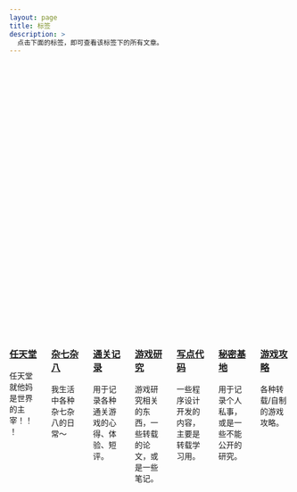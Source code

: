 ```yaml
---
layout: page
title: 标签
description: >
  点击下面的标签，即可查看该标签下的所有文章。
---
```


<div class="columns columns-break">

 <div class="column column-1-2">
  <article class="project-card"> 
   <a href="/blog/nintendo/" class="no-hover no-print-link flip-project" tabindex="-1">
    <div class="project-card-img aspect-ratio sixteen-nine"> 
     <img src="https://benbenzi.games/assets/img/tags/nintendo.jpg" alt="任天堂" width="864" height="486" loading="lazy" style="opacity: 0;" />
    </div></a>
   <h3 class="project-card-title flip-project-title"> <a href="/blog/nintendo/" class="flip-title">任天堂</a></h3>
   <p class="project-card-text fine" property="disambiguatingDescription"> 任天堂就他妈是世界的主宰！！！</p>
  </article>
 </div>

 <div class="column column-1-2">
  <article class="project-card"> 
   <a href="/blog/daily/" class="no-hover no-print-link flip-project" tabindex="-1">
    <div class="project-card-img aspect-ratio sixteen-nine"> 
     <img src="https://benbenzi.games/assets/img/tags/daily.jpg" alt="杂七杂八" width="864" height="486" loading="lazy" style="opacity: 0;" />
    </div></a>
   <h3 class="project-card-title flip-project-title"> <a href="/blog/daily/" class="flip-title">杂七杂八</a></h3>
   <p class="project-card-text fine" property="disambiguatingDescription"> 我生活中各种杂七杂八的日常～</p>
  </article>
 </div>

 <div class="column column-1-2">
  <article class="project-card"> 
   <a href="/blog/gameing-life/" class="no-hover no-print-link flip-project" tabindex="-1">
    <div class="project-card-img aspect-ratio sixteen-nine"> 
     <img src="https://benbenzi.games/assets/img/tags/gameing-life.jpg" alt="通关记录" width="864" height="486" loading="lazy" style="opacity: 0;" />
    </div></a>
   <h3 class="project-card-title flip-project-title"> <a href="/blog/gameing-life/" class="flip-title">通关记录</a></h3>
   <p class="project-card-text fine" property="disambiguatingDescription"> 用于记录各种通关游戏的心得、体验、短评。</p>
  </article>
 </div>

 <div class="column column-1-2">
  <article class="project-card"> 
   <a href="/blog/game-research/" class="no-hover no-print-link flip-project" tabindex="-1">
    <div class="project-card-img aspect-ratio sixteen-nine"> 
     <img src="https://benbenzi.games/assets/img/tags/game-research.jpg" alt="游戏研究" width="864" height="486" loading="lazy" style="opacity: 0;" />
    </div></a>
   <h3 class="project-card-title flip-project-title"> <a href="/blog/game-research/" class="flip-title">游戏研究</a></h3>
   <p class="project-card-text fine" property="disambiguatingDescription"> 游戏研究相关的东西，一些转载的论文，或是一些笔记。</p>
  </article>
 </div>

 <div class="column column-1-2">
  <article class="project-card"> 
   <a href="/blog/coding/" class="no-hover no-print-link flip-project" tabindex="-1">
    <div class="project-card-img aspect-ratio sixteen-nine"> 
     <img src="https://benbenzi.games/assets/img/tags/coding.jpg" alt="写点代码" width="864" height="486" loading="lazy" style="opacity: 0;" />
    </div></a>
   <h3 class="project-card-title flip-project-title"> <a href="/blog/coding/" class="flip-title">写点代码</a></h3>
   <p class="project-card-text fine" property="disambiguatingDescription"> 一些程序设计开发的内容，主要是转载学习用。</p>
  </article>
 </div>

 <div class="column column-1-2">
  <article class="project-card"> 
   <a href="/blog/secret/" class="no-hover no-print-link flip-project" tabindex="-1">
    <div class="project-card-img aspect-ratio sixteen-nine"> 
     <img src="https://benbenzi.games/assets/img/tags/secret.jpg" alt="秘密基地" width="864" height="486" loading="lazy" style="opacity: 0;" />
    </div></a>
   <h3 class="project-card-title flip-project-title"> <a href="/blog/secret/" class="flip-title">秘密基地</a></h3>
   <p class="project-card-text fine" property="disambiguatingDescription"> 用于记录个人私事，或是一些不能公开的研究。</p>
  </article>
 </div>

 <div class="column column-1-2">
  <article class="project-card"> 
   <a href="/blog/game-guide/" class="no-hover no-print-link flip-project" tabindex="-1">
    <div class="project-card-img aspect-ratio sixteen-nine"> 
     <img src="https://benbenzi.games/assets/img/tags/game-guide.jpg" alt="游戏攻略" width="864" height="486" loading="lazy" style="opacity: 0;" />
    </div></a>
   <h3 class="project-card-title flip-project-title"> <a href="/blog/game-guide/" class="flip-title">游戏攻略</a></h3>
   <p class="project-card-text fine" property="disambiguatingDescription"> 各种转载/自制的游戏攻略。</p>
  </article>
 </div>


</div>
